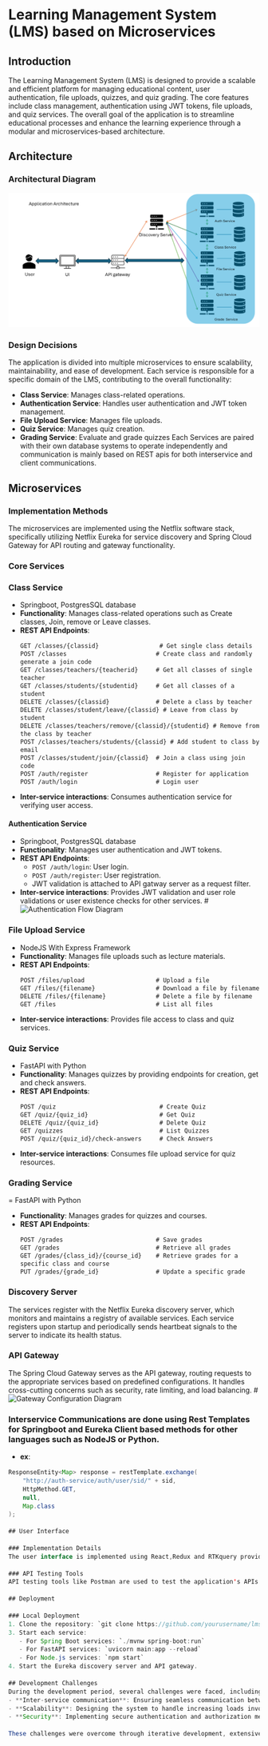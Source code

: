 # Learning Management System (LMS) based on Microservices

## Introduction
The Learning Management System (LMS) is designed to provide a scalable and efficient platform for managing educational content, user authentication, file uploads, quizzes, and quiz grading. The core features include class management, authentication using JWT tokens, file uploads, and quiz services. The overall goal of the application is to streamline educational processes and enhance the learning experience through a modular and microservices-based architecture.

## Architecture

### Architectural Diagram
![Architecture Diagram](architectural_diagram.png)

### Design Decisions
The application is divided into multiple microservices to ensure scalability, maintainability, and ease of development. Each service is responsible for a specific domain of the LMS, contributing to the overall functionality:
- **Class Service**: Manages class-related operations.
- **Authentication Service**: Handles user authentication and JWT token management.
- **File Upload Service**: Manages file uploads.
- **Quiz Service**: Manages quiz creation.
- **Grading Service**: Evaluate and grade quizzes
Each Services are paired with their own database systems to operate independently and communication is mainly based on REST apis for both interservice and client communications.

## Microservices

### Implementation Methods
The microservices are implemented using the Netflix software stack, specifically utilizing Netflix Eureka for service discovery and Spring Cloud Gateway for API routing and gateway functionality.

### Core Services

### Class Service
- Springboot, PostgresSQL database
- **Functionality**: Manages class-related operations such as Create classes, Join, remove or Leave classes.
- **REST API Endpoints**:
  ```http
  GET /classes/{classid}                 # Get single class details
  POST /classes                         # Create class and randomly generate a join code
  GET /classes/teachers/{teacherid}     # Get all classes of single teacher
  GET /classes/students/{studentid}     # Get all classes of a student
  DELETE /classes/{classid}             # Delete a class by teacher
  DELETE /classes/student/leave/{classid} # Leave from class by student
  DELETE /classes/teachers/remove/{classid}/{studentid} # Remove from the class by teacher
  POST /classes/teachers/students/{classid} # Add student to class by email
  POST /classes/student/join/{classid}  # Join a class using join code
  POST /auth/register                   # Register for application
  POST /auth/login                      # Login user
- **Inter-service interactions**: Consumes authentication service for verifying user access.

#### Authentication Service
- Springboot, PostgresSQL database
- **Functionality**: Manages user authentication and JWT tokens.
- **REST API Endpoints**:
  - `POST /auth/login`: User login.
  - `POST /auth/register`: User registration.
  - JWT validation is attached to API gatway server as a request filter.
- **Inter-service interactions**: Provides JWT validation and user role validations or user existence checks for other services.
#![Authentication Flow Diagram](auth.png)

### File Upload Service
- NodeJS With Express Framework
- **Functionality**: Manages file uploads such as lecture materials.
- **REST API Endpoints**:
  ```http
  POST /files/upload                    # Upload a file
  GET /files/{filename}                 # Download a file by filename
  DELETE /files/{filename}              # Delete a file by filename
  GET /files                            # List all files
- **Inter-service interactions**: Provides file access to class and quiz services.

### Quiz Service
- FastAPI with Python
- **Functionality**: Manages quizzes by providing endpoints for creation, get and check answers.
- **REST API Endpoints**:
  ```http
  POST /quiz                             # Create Quiz
  GET /quiz/{quiz_id}                    # Get Quiz
  DELETE /quiz/{quiz_id}                 # Delete Quiz
  GET /quizzes                           # List Quizzes
  POST /quiz/{quiz_id}/check-answers     # Check Answers
- **Inter-service interactions**: Consumes file upload service for quiz resources.
### Grading Service
= FastAPI with Python
- **Functionality**: Manages grades for quizzes and courses.
- **REST API Endpoints**:
  ```http
  POST /grades                          # Save grades
  GET /grades                           # Retrieve all grades
  GET /grades/{class_id}/{course_id}    # Retrieve grades for a specific class and course
  PUT /grades/{grade_id}                # Update a specific grade

### Discovery Server
The services register with the Netflix Eureka discovery server, which monitors and maintains a registry of available services. Each service registers upon startup and periodically sends heartbeat signals to the server to indicate its health status.

### API Gateway
The Spring Cloud Gateway serves as the API gateway, routing requests to the appropriate services based on predefined configurations. It handles cross-cutting concerns such as security, rate limiting, and load balancing.
#![Gateway Configuration Diagram](gateway.png)

### Interservice Communications are done using Rest Templates for Springboot and Eureka Client based methods for other languages such as NodeJS or Python.
- **ex**:
```java
ResponseEntity<Map> response = restTemplate.exchange(
    "http://auth-service/auth/user/sid/" + sid, 
    HttpMethod.GET, 
    null, 
    Map.class
);

## User Interface

### Implementation Details
The user interface is implemented using React,Redux and RTKquery providing a responsive and interactive experience for users. It communicates with the backend microservices through the API gateway to perform various operations such as class management, user authentication, file uploads and quiz interactions.

### API Testing Tools
API testing tools like Postman are used to test the application's APIs. Each endpoint is tested for functionality, performance, and security to ensure robust and reliable services.

## Deployment

### Local Deployment
1. Clone the repository: `git clone https://github.com/yourusername/lms-microservices.git](https://github.com/Yasodhyassp30/LMS--with-Microservices)`
3. Start each service:
   - For Spring Boot services: `./mvnw spring-boot:run`
   - For FastAPI services: `uvicorn main:app --reload`
   - For Node.js services: `npm start`
4. Start the Eureka discovery server and API gateway.

## Development Challenges
During the development period, several challenges were faced, including:
- **Inter-service communication**: Ensuring seamless communication between services required careful design of API contracts and error handling mechanisms.
- **Scalability**: Designing the system to handle increasing loads involved optimizing service performance and implementing load balancing strategies.
- **Security**: Implementing secure authentication and authorization mechanisms to protect user data and service integrity.

These challenges were overcome through iterative development, extensive testing, and leveraging the capabilities of the Netflix software stack and Spring Cloud ecosystem.
